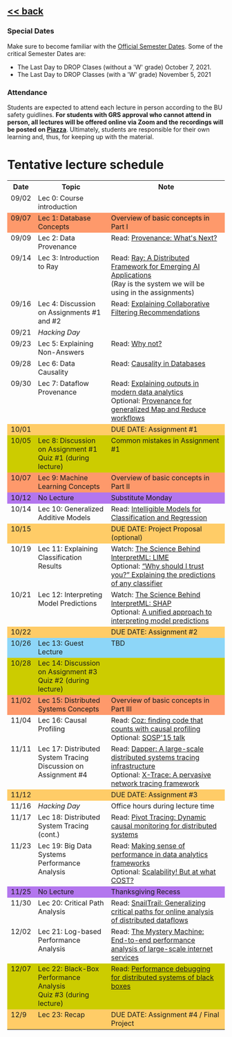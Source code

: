 ## [<< back](./index.html)

### Special Dates
Make sure to become familiar with the [Official Semester Dates](https://www.bu.edu/reg/calendars/semester/). Some of the critical Semester Dates are:
- The Last Day to DROP Clases (without a 'W' grade) October 7, 2021.
- The Last Day to DROP Classes (with a 'W' grade) November 5, 2021

### Attendance
Students are expected to attend each lecture in person according to the BU safety guidlines. **For students with GRS approval who cannot attend in person, all lectures will be offered online via Zoom and the recordings will be posted on [Piazza](https://piazza.com/bu/fall2021/cs591l1/home)**.
Ultimately, students are responsible for their own learning and, thus, for keeping up with the material.

# Tentative lecture schedule

<style type="text/css">
.tg .tg-x5og{font-weight:bold;border-color:inherit;text-align:left;vertical-align:top}
.tg .tg-x5ol{background-color:#b376ee;border-color:inherit;text-align:left;vertical-align:top}  
.tg .tg-x5oc{background-color:#fe996b;border-color:inherit;text-align:left;vertical-align:top}
.tg .tg-xgl1{background-color:#8dd6f8;border-color:inherit;text-align:left;vertical-align:top}
.tg .tg-xglb{background-color:#8dd6f8;border-color:inherit;text-align:left;vertical-align:top}
.tg .tg-31ua{background-color:#ffcc67;border-color:inherit;text-align:left;vertical-align:top}
.tg .tg-31ub{background-color:#cccc00;border-color:inherit;text-align:left;vertical-align:top}
.tg .tg-0pky{border-color:inherit;text-align:left;vertical-align:top}
.tg .tg-0pkt{font-style:italic;border-color:inherit;text-align:left;vertical-align:top}
.tg .tg-ado3{font-style:italic;background-color:#fe996b;border-color:inherit;text-align:left;vertical-align:top}
</style>
<table class="tg">
  <tr>
    <th>Date</th>
    <th>Topic</th>
    <th>Note</th>
  </tr>
  <tr>
    <td class="tg-0pky">09/02</td>
    <td class="tg-0pky">Lec 0: Course introduction</td>
    <td class="tg-0pky"></td>
  </tr>
  <tr>
    <td class="tg-x5oc">09/07</td>
    <td class="tg-x5oc">Lec 1: Database Concepts</td>
    <td class="tg-x5oc">Overview of basic concepts in Part I</td>
  </tr>
  <tr>
    <td class="tg-0pky">09/09</td>
    <td class="tg-0pky">Lec 2: Data Provenance</td>
    <td class="tg-0pky">Read: <a href="https://sigmodrecord.org/publications/sigmodRecord/1809/pdfs/03_Principles_Buneman.pdf">Provenance: What's Next?</a></td>
  </tr>
  <tr>
    <td class="tg-0pky">09/14</td>
    <td class="tg-0pky">Lec 3: Introduction to Ray</td>
    <td class="tg-0pky">Read: <a href="https://www.usenix.org/system/files/osdi18-moritz.pdf">Ray: A Distributed Framework for Emerging AI Applications</a>
    <br /> (Ray is the system we will be using in the assignments) </td>
  </tr>
  <tr>
    <td class="tg-0pky">09/16</td>
    <td class="tg-0pky">Lec 4: Discussion on Assignments #1 and #2</td>
    <td class="tg-0pky">Read: <a href="https://dl.acm.org/doi/pdf/10.1145/358916.358995">Explaining Collaborative Filtering Recommendations</a></td>
  </tr>
  <tr>
    <td class="tg-0pky">09/21</td>
    <td class="tg-0pkt">Hacking Day</td>
    <td class="tg-0pky"></td>
  </tr>
  <tr>
    <td class="tg-0pky">09/23</td>
    <td class="tg-0pky">Lec 5: Explaining Non-Answers</td>
    <td class="tg-0pky">Read: <a href="https://dl.acm.org/doi/pdf/10.1145/1559845.1559901">Why not?</a></td>
  </tr>
  <tr>
    <td class="tg-0pky">09/28</td>
    <td class="tg-0pky">Lec 6: Data Causality</td>
    <td class="tg-0pky">Read: <a href="https://www.cs.cornell.edu/home/halpern/papers/DE_Bulletin2010.pdf">Causality in Databases</a></td>
  </tr>
  <tr>
    <td class="tg-0pky">09/30</td>
    <td class="tg-0pky">Lec 7: Dataflow Provenance</td>
    <td class="tg-0pky">Read: <a href="http://www.vldb.org/pvldb/vol9/p1137-chothia.pdf">Explaining outputs in modern data analytics</a><br />
      Optional: <a href="http://ilpubs.stanford.edu:8090/985/2/cidr_prov_camera2.pdf">Provenance for generalized Map and Reduce workflows</a></td>
  </tr>
  <tr>
    <td class="tg-31ua">10/01</td>
    <td class="tg-31ua"></td>
    <td class="tg-31ua">DUE DATE: Assignment #1</td>
  </tr>
  <tr>
    <td class="tg-31ub">10/05</td>
    <td class="tg-31ub">Lec 8: Discussion on Assignment #1<br />Quiz #1 (during lecture)</td>
    <td class="tg-31ub">Common mistakes in Assignment #1</td>
  </tr>
  <tr>
    <td class="tg-x5oc">10/07</td>
    <td class="tg-x5oc">Lec 9: Machine Learning Concepts<br /></td>
    <td class="tg-x5oc">Overview of basic concepts in Part II</td>
  </tr>
   <tr>
    <td class="tg-x5ol">10/12</td>
    <td class="tg-x5ol">No Lecture</td>
    <td class="tg-x5ol">Substitute Monday</td>
  </tr>
  <tr>
    <td class="tg-0pky">10/14</td>
    <td class="tg-0pky">Lec 10: Generalized Additive Models</td>
    <td class="tg-0pky">Read: <a href="https://dl.acm.org/doi/10.1145/2339530.2339556">Intelligible Models for Classification and Regression</a></td>
  </tr>
  <tr>
    <td class="tg-31ua">10/15</td>
    <td class="tg-31ua"></td>
    <td class="tg-31ua">DUE DATE: Project Proposal (optional) </td>
  </tr>
  <tr>
    <td class="tg-0pky">10/19</td>
    <td class="tg-0pky">Lec 11: Explaining Classification Results</td>
    <td class="tg-0pky"> Watch: <a href="https://channel9.msdn.com/Shows/AI-Show/The-Science-Behind-InterpretML-LIME">The Science Behind InterpretML: LIME</a> <br /> 
      Optional: <a href="https://www.kdd.org/kdd2016/papers/files/rfp0573-ribeiroA.pdf">“Why should I trust you?” Explaining the predictions of any classifier</a></td>
  </tr> 
  <tr>
    <td class="tg-0pky">10/21</td>
    <td class="tg-0pky">Lec 12: Interpreting Model Predictions</td>
    <td class="tg-0pky">Watch: <a href="https://channel9.msdn.com/Shows/AI-Show/The-Science-Behind-InterpretML-SHAP">The Science Behind InterpretML: SHAP</a> <br />
      Optional: <a href="https://papers.nips.cc/paper/7062-a-unified-approach-to-interpreting-model-predictions">A unified approach to interpreting model predictions</a></td>
  </tr>
  <tr>
    <td class="tg-31ua">10/22</td>
    <td class="tg-31ua"></td>
    <td class="tg-31ua">DUE DATE: Assignment #2</td>
  </tr>
  <tr>
    <td class="tg-xgl1">10/26</td>
    <td class="tg-xglb">Lec 13: Guest Lecture</td>
    <td class="tg-xgl1">TBD</td>
  </tr>
  <tr>
    <td class="tg-31ub">10/28</td>
    <td class="tg-31ub">Lec 14: Discussion on Assignment #3 <br />Quiz #2 (during lecture)</td>
    <td class="tg-31ub"></td>
  </tr>
  <tr>
    <td class="tg-x5oc">11/02</td>
    <td class="tg-x5oc">Lec 15: Distributed Systems Concepts</td>
    <td class="tg-x5oc">Overview of basic concepts in Part III</td>
  </tr>
  <tr>
    <td class="tg-0pky">11/04</td>
    <td class="tg-0pky">Lec 16: Causal Profiling</td>
    <td class="tg-0pky">Read: <a href="https://dl.acm.org/doi/pdf/10.1145/2815400.2815409">Coz: finding code that counts with causal profiling</a> <br /> 
      Optional: <a href="https://www.youtube.com/watch?v=jE0V-p1odPg"> SOSP'15 talk</a> </td>
  </tr>
  <tr>
    <td class="tg-0pky">11/11</td>
    <td class="tg-0pky">Lec 17: Distributed System Tracing <br /> Discussion on Assignment #4 </td>
    <td class="tg-0pky">Read: <a href="https://research.google/pubs/pub36356/">Dapper: A large-scale distributed systems tracing infrastructure</a>
    <br /> Optional: <a href="https://www.usenix.org/legacy/event/nsdi07/tech/full_papers/fonseca/fonseca.pdf">X-Trace: A pervasive network tracing framework</a>   
    </td>
  </tr>
    <tr>
    <td class="tg-31ua">11/12</td>
    <td class="tg-31ua"></td>
    <td class="tg-31ua">DUE DATE: Assignment #3</td>
  </tr>
  <tr>
    <td class="tg-0pky">11/16</td>
    <td class="tg-0pkt">Hacking Day</td>
    <td class="tg-0pky">Office hours during lecture time</td>
  </tr>
  <tr>
    <td class="tg-0pky">11/17</td>
    <td class="tg-0pky">Lec 18: Distributed System Tracing (cont.)</td>
    <td class="tg-0pky">Read: <a href="https://dl.acm.org/doi/pdf/10.1145/2815400.2815415">Pivot Tracing: Dynamic causal monitoring for distributed systems </a> 
    </td>
  </tr>
<tr>
    <td class="tg-0pky">11/23</td>
    <td class="tg-0pky">Lec 19: Big Data Systems Performance Analysis</td>
    <td class="tg-0pky">Read: <a href="https://www.usenix.org/system/files/conference/nsdi15/nsdi15-paper-ousterhout.pdf">Making sense of performance in data analytics frameworks</a><br/> Optional: <a href="https://www.usenix.org/system/files/conference/hotos15/hotos15-paper-mcsherry.pdf">Scalability! But at what COST?</a></td>
  </tr>
  <tr>
    <td class="tg-x5ol">11/25</td>
    <td class="tg-x5ol">No Lecture</td>
    <td class="tg-x5ol">Thanksgiving Recess</td>
  </tr>
  <tr>
    <td class="tg-0pky">11/30</td>
    <td class="tg-0pky">Lec 20: Critical Path Analysis</td>
    <td class="tg-0pky">Read: <a href="https://cs-people.bu.edu/liagos/material/nsdi18-snailtrail.pdf">SnailTrail: Generalizing critical paths for online
analysis of distributed dataflows</a></td>
  </tr>
  <tr>
    <td class="tg-0pky">12/02</td>
    <td class="tg-0pky">Lec 21: Log-based Performance Analysis</td>
    <td class="tg-0pky">Read: <a href="https://www.usenix.org/system/files/conference/osdi14/osdi14-paper-chow.pdf">The Mystery Machine: End-to-end performance analysis of large-scale internet services</a></td>
  </tr>
    <td class="tg-31ub">12/07</td>
    <td class="tg-31ub">Lec 22: Black-Box Performance Analysis<br />Quiz #3 (during lecture)</td>
    <td class="tg-31ub">Read: <a href="https://dl.acm.org/doi/pdf/10.1145/1165389.945454">Performance debugging for distributed systems of black boxes</a></td>
  </tr>
  <!--<tr>
    <td class="tg-31ub">12/07</td>
    <td class="tg-31ub">Lec 23: Root-cause Analysis <br />Quiz #3 (during lecture)</td>
    <td class="tg-31ub">Read: <a href="https://dl.acm.org/doi/pdf/10.1145/2934872.2934910">Better network diagnostics with differential provenance</a></td>
  </tr>-->
  <tr>
    <td class="tg-31ua">12/9</td>
    <td class="tg-31ua">Lec 23: Recap</td>
    <td class="tg-31ua">DUE DATE: Assignment #4 / Final Project</td>
  </tr>
</table>
